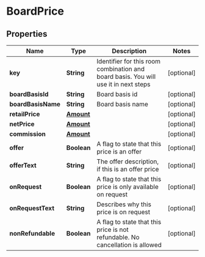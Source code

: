 
# BoardPrice

## Properties
Name | Type | Description | Notes
------------ | ------------- | ------------- | -------------
**key** | **String** | Identifier for this room combination and board basis. You will use it in next steps |  [optional]
**boardBasisId** | **String** | Board basis id |  [optional]
**boardBasisName** | **String** | Board basis name |  [optional]
**retailPrice** | [**Amount**](Amount.md) |  |  [optional]
**netPrice** | [**Amount**](Amount.md) |  |  [optional]
**commission** | [**Amount**](Amount.md) |  |  [optional]
**offer** | **Boolean** | A flag to state that this price is an offer |  [optional]
**offerText** | **String** | The offer description, if this is an offer price |  [optional]
**onRequest** | **Boolean** | A flag to state that this price is only available on request |  [optional]
**onRequestText** | **String** | Describes why this price is on request |  [optional]
**nonRefundable** | **Boolean** | A flag to state that this price is not refundable. No cancellation is allowed |  [optional]



